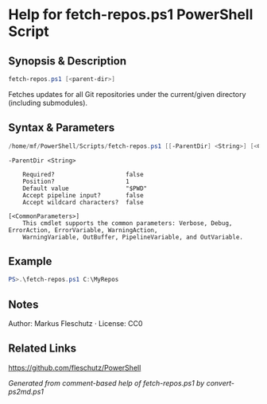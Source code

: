 # Help for fetch-repos.ps1 PowerShell Script

## Synopsis & Description
```powershell
fetch-repos.ps1 [<parent-dir>]
```

Fetches updates for all Git repositories under the current/given directory (including submodules).

## Syntax & Parameters
```powershell
/home/mf/PowerShell/Scripts/fetch-repos.ps1 [[-ParentDir] <String>] [<CommonParameters>]
```

```
-ParentDir <String>
    
    Required?                    false
    Position?                    1
    Default value                "$PWD"
    Accept pipeline input?       false
    Accept wildcard characters?  false
```

```
[<CommonParameters>]
    This cmdlet supports the common parameters: Verbose, Debug, ErrorAction, ErrorVariable, WarningAction, 
    WarningVariable, OutBuffer, PipelineVariable, and OutVariable.
```

## Example
```powershell
PS>.\fetch-repos.ps1 C:\MyRepos
```


## Notes
Author: Markus Fleschutz · License: CC0

## Related Links
https://github.com/fleschutz/PowerShell

*Generated from comment-based help of fetch-repos.ps1 by convert-ps2md.ps1*
